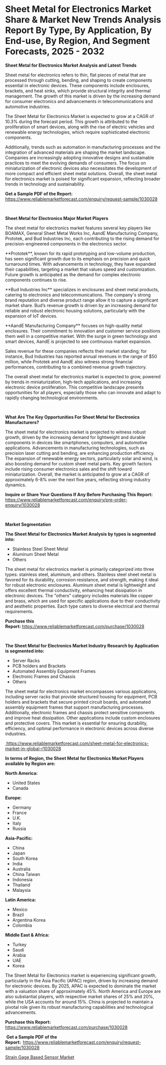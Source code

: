 <p><h1>Sheet Metal for Electronics Market Share & Market New Trends Analysis Report By Type, By Application, By End-use, By Region, And Segment Forecasts, 2025 - 2032</h1></p><p><strong>Sheet Metal for Electronics Market Analysis and Latest Trends</strong></p>
<p><p>Sheet metal for electronics refers to thin, flat pieces of metal that are processed through cutting, bending, and shaping to create components essential in electronic devices. These components include enclosures, brackets, and heat sinks, which provide structural integrity and thermal management. The growth of this market is driven by the increasing demand for consumer electronics and advancements in telecommunications and automotive industries. </p><p>The Sheet Metal for Electronics Market is expected to grow at a CAGR of 10.3% during the forecast period. This growth is attributed to the proliferation of smart devices, along with the rise of electric vehicles and renewable energy technologies, which require sophisticated electronic components. </p><p>Additionally, trends such as automation in manufacturing processes and the integration of advanced materials are shaping the market landscape. Companies are increasingly adopting innovative designs and sustainable practices to meet the evolving demands of consumers. The focus on miniaturization of electronic devices also necessitates the development of more compact and efficient sheet metal solutions. Overall, the sheet metal for electronics market is poised for significant expansion, reflecting broader trends in technology and sustainability.</p></p>
<p><strong>Get a Sample PDF of the Report:&nbsp;</strong> <a href="https://www.reliablemarketforecast.com/enquiry/request-sample/1030028?utm_campaign=2308&utm_medium=2&utm_source=Github&utm_content=ia&utm_term=21032025&utm_id=sheet-metal-for-electronics">https://www.reliablemarketforecast.com/enquiry/request-sample/1030028</a></p>
<p>&nbsp;</p>
<p><strong>Sheet Metal for Electronics Major Market Players</strong></p>
<p><p>The sheet metal for electronics market features several key players like BOAMAX, General Sheet Metal Works Inc, AandE Manufacturing Company, Prototek, and Bud Industries Inc, each contributing to the rising demand for precision-engineered components in the electronics sector.</p><p>**Prototek**, known for its rapid prototyping and low-volume production, has seen significant growth due to its emphasis on precision and quick turnaround times. With advancements in technology, they have expanded their capabilities, targeting a market that values speed and customization. Future growth is anticipated as the demand for complex electronic components continues to rise.</p><p>**Bud Industries Inc** specializes in enclosures and sheet metal products, catering to electronics and telecommunications. The company's strong brand reputation and diverse product range allow it to capture a significant market share. Bud’s revenue growth is driven by an increasing demand for reliable and robust electronic housing solutions, particularly with the expansion of IoT devices.</p><p>**AandE Manufacturing Company** focuses on high-quality metal enclosures. Their commitment to innovation and customer service positions them well in a competitive market. With the surge in green technology and smart devices, AandE is projected to see continuous market expansion.</p><p>Sales revenue for these companies reflects their market standing; for instance, Bud Industries has reported annual revenues in the range of $50 million, while Prototek and AandE also witness strong financial performances, contributing to a combined revenue growth trajectory. </p><p>The overall sheet metal for electronics market is expected to grow, powered by trends in miniaturization, high-tech applications, and increasing electronic device proliferation. This competitive landscape presents opportunities for all players, especially those who can innovate and adapt to rapidly changing technological environments.</p></p>
<p>&nbsp;</p>
<p><strong>What Are The Key Opportunities For Sheet Metal for Electronics Manufacturers?</strong></p>
<p><p>The sheet metal for electronics market is projected to witness robust growth, driven by the increasing demand for lightweight and durable components in devices like smartphones, computers, and automotive applications. Advancements in manufacturing technologies, such as precision laser cutting and bending, are enhancing production efficiency. The expansion of renewable energy sectors, particularly solar and wind, is also boosting demand for custom sheet metal parts. Key growth factors include rising consumer electronics sales and the shift toward miniaturization. Overall, the market is anticipated to grow at a CAGR of approximately 6-8% over the next five years, reflecting strong industry dynamics.</p></p>
<p><strong>Inquire or Share Your Questions If Any Before Purchasing This Report:</strong> <a href="https://www.reliablemarketforecast.com/enquiry/pre-order-enquiry/1030028?utm_campaign=2308&utm_medium=2&utm_source=Github&utm_content=ia&utm_term=21032025&utm_id=sheet-metal-for-electronics">https://www.reliablemarketforecast.com/enquiry/pre-order-enquiry/1030028</a></p>
<p>&nbsp;</p>
<p><strong>Market Segmentation</strong></p>
<p><strong>The Sheet Metal for Electronics Market Analysis by types is segmented into:</strong></p>
<p><ul><li>Stainless Steel Sheet Metal</li><li>Aluminum Sheet Metal</li><li>Others</li></ul></p>
<p><p>The sheet metal for electronics market is primarily categorized into three types: stainless steel, aluminum, and others. Stainless steel sheet metal is favored for its durability, corrosion resistance, and strength, making it ideal for robust electronic enclosures. Aluminum sheet metal is lightweight and offers excellent thermal conductivity, enhancing heat dissipation in electronic devices. The "others" category includes materials like copper and brass, which are used for specific applications due to their conductivity and aesthetic properties. Each type caters to diverse electrical and thermal requirements.</p></p>
<p><strong>Purchase this Report:&nbsp;</strong><a href="https://www.reliablemarketforecast.com/purchase/1030028?utm_campaign=2308&utm_medium=2&utm_source=Github&utm_content=ia&utm_term=21032025&utm_id=sheet-metal-for-electronics">https://www.reliablemarketforecast.com/purchase/1030028</a></p>
<p>&nbsp;</p>
<p><strong>The Sheet Metal for Electronics Market Industry Research by Application is segmented into:</strong></p>
<p><ul><li>Server Racks</li><li>PCB holders and Brackets</li><li>Automated Assembly Equipment Frames</li><li>Electronic Frames and Chassis</li><li>Others</li></ul></p>
<p><p>The sheet metal for electronics market encompasses various applications, including server racks that provide structured housing for equipment, PCB holders and brackets that secure printed circuit boards, and automated assembly equipment frames that support manufacturing processes. Additionally, electronic frames and chassis protect sensitive components and improve heat dissipation. Other applications include custom enclosures and protective covers. This market is essential for ensuring durability, efficiency, and optimal performance in electronic devices across diverse industries.</p></p>
<p><a href="https://www.reliablemarketforecast.com/sheet-metal-for-electronics-market-in-global-r1030028?utm_campaign=2308&utm_medium=2&utm_source=Github&utm_content=ia&utm_term=21032025&utm_id=sheet-metal-for-electronics">&nbsp;https://www.reliablemarketforecast.com/sheet-metal-for-electronics-market-in-global-r1030028</a></p>
<p><strong>In terms of Region, the Sheet Metal for Electronics Market Players available by Region are:</strong></p>
<p>
    <p> <strong> North America: </strong>
        <ul>
            <li>United States</li>
            <li>Canada</li>
        </ul>
        </p> 
    <p> <strong> Europe: </strong>
        <ul>
            <li>Germany</li>
            <li>France</li>
            <li>U.K.</li>
            <li>Italy</li>
            <li>Russia</li>
        </ul>
        </p> 
    <p> <strong> Asia-Pacific: </strong>
        <ul>
            <li>China</li>
            <li>Japan</li>
            <li>South Korea</li>
            <li>India</li>
            <li>Australia</li>
            <li>China Taiwan</li>
            <li>Indonesia</li>
            <li>Thailand</li>
            <li>Malaysia</li>
        </ul>
        </p> 
    <p> <strong> Latin America: </strong>
        <ul>
            <li>Mexico</li>
            <li>Brazil</li>
            <li>Argentina Korea</li>
            <li>Colombia</li>
        </ul>
        </p> 
    <p> <strong> Middle East & Africa: </strong>
        <ul>
            <li>Turkey</li>
            <li>Saudi</li>
            <li>Arabia</li>
            <li>UAE</li>
            <li>Korea</li>
        </ul>
    </p>
    </p>
<p><p>The Sheet Metal for Electronics market is experiencing significant growth, particularly in the Asia Pacific (APAC) region, driven by increasing demand for electronic devices. By 2025, APAC is expected to dominate the market with a valuation share of approximately 45%. North America and Europe are also substantial players, with respective market shares of 25% and 20%, while the USA accounts for around 15%. China is projected to maintain a pivotal role given its robust manufacturing capabilities and technological advancements.</p></p>
<p><strong>Purchase this Report: </strong><a href="https://www.reliablemarketforecast.com/purchase/1030028?utm_campaign=2308&utm_medium=2&utm_source=Github&utm_content=ia&utm_term=21032025&utm_id=sheet-metal-for-electronics">https://www.reliablemarketforecast.com/purchase/1030028</a></p>
<p>&nbsp;<strong>Get a Sample PDF of the Report:&nbsp;&nbsp;</strong><a href="https://www.reliablemarketforecast.com/enquiry/request-sample/1030028?utm_campaign=2308&utm_medium=2&utm_source=Github&utm_content=ia&utm_term=21032025&utm_id=sheet-metal-for-electronics">https://www.reliablemarketforecast.com/enquiry/request-sample/1030028</a></p>
<p><strong></strong></p>
<p><p><a href="https://github.com/jemmysolin5k/Market-Research-Report-List-1/blob/main/strain-gage-based-sensor-market.md?utm_campaign=2308&utm_medium=2&utm_source=Github&utm_content=ia&utm_term=21032025&utm_id=sheet-metal-for-electronics">Strain Gage Based Sensor Market</a></p></p>